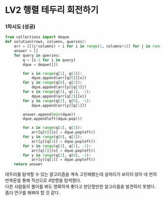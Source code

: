 # LV2 행렬 테두리 회전하기

### 1차시도 (성공)
```py
from collections import deque
def solution(rows, columns, queries):
    arr = [[(j*columns) + i for i in range(1, columns+1)] for j in range(rows)]
    answer = []
    for query in queries:
        q = [i-1 for i in query]
        dque = deque([])

        for x in range(q[1], q[3]):
            dque.append(arr[q[0]][x])
        for y in range(q[0], q[2]):
            dque.append(arr[y][q[3]])
        for x in range(q[3], q[1], -1):
            dque.append(arr[q[2]][x])
        for y in range(q[2], q[0], -1):
            dque.append(arr[y][q[1]])

        answer.append(min(dque))
        dque.appendleft(dque.pop())

        for x in range(q[1], q[3]):
            arr[q[0]][x] = dque.popleft()
        for y in range(q[0], q[2]):
            arr[y][q[3]] = dque.popleft()
        for x in range(q[3], q[1], -1):
            arr[q[2]][x] = dque.popleft()
        for y in range(q[2], q[0], -1):
            arr[y][q[1]] = dque.popleft()
    return answer
```
테두리를 탐색할 수 있는 알고리즘을 계속 고민해봤는데 실마리가 보이지 않아 네 번의 반복문을 통해 직선으로 4방향을 탐색했다.  
다른 사람들의 풀이를 봐도 명확하게 좋다고 판단할만한 알고리즘을 발견하지 못했다. 좀더 연구를 해봐야 할 것 같다.
